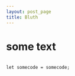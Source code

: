 ```yaml
---
layout: post_page
title: Bluth
---
```

<h1>some text</h1>
<code>
let somecode = somecode;
</code>